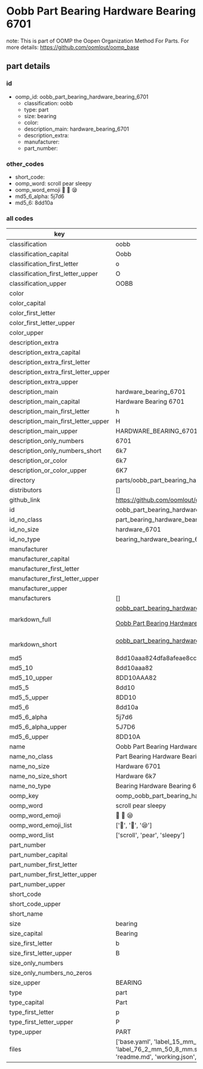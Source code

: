 # Oobb Part Bearing Hardware Bearing 6701  

note: This is part of OOMP the Oopen Organization Method For Parts. For more details: https://github.com/oomlout/oomp_base

##  part details





### id
* oomp_id: oobb_part_bearing_hardware_bearing_6701
  * classification: oobb
  * type: part
  * size: bearing
  * color: 
  * description_main: hardware_bearing_6701
  * description_extra: 
  * manufacturer: 
  * part_number: 

### other_codes
* short_code: 
* oomp_word: scroll pear sleepy
* oomp_word_emoji :scroll: :pear: :sleepy:
* md5_6_alpha: 5j7d6
* md5_6: 8dd10a

### all codes 
| key | value |  
| --- | --- |  
| classification | oobb |  
| classification_capital | Oobb |  
| classification_first_letter | o |  
| classification_first_letter_upper | O |  
| classification_upper | OOBB |  
| color |  |  
| color_capital |  |  
| color_first_letter |  |  
| color_first_letter_upper |  |  
| color_upper |  |  
| description_extra |  |  
| description_extra_capital |  |  
| description_extra_first_letter |  |  
| description_extra_first_letter_upper |  |  
| description_extra_upper |  |  
| description_main | hardware_bearing_6701 |  
| description_main_capital | Hardware Bearing 6701 |  
| description_main_first_letter | h |  
| description_main_first_letter_upper | H |  
| description_main_upper | HARDWARE_BEARING_6701 |  
| description_only_numbers | 6701 |  
| description_only_numbers_short | 6k7 |  
| description_or_color | 6k7 |  
| description_or_color_upper | 6K7 |  
| directory | parts/oobb_part_bearing_hardware_bearing_6701 |  
| distributors | [] |  
| github_link | https://github.com/oomlout/oomlout_oomp_part_src/tree/main/parts/oobb_part_bearing_hardware_bearing_6701/working |  
| id | oobb_part_bearing_hardware_bearing_6701 |  
| id_no_class | part_bearing_hardware_bearing_6701 |  
| id_no_size | hardware_6701 |  
| id_no_type | bearing_hardware_bearing_6701 |  
| manufacturer |  |  
| manufacturer_capital |  |  
| manufacturer_first_letter |  |  
| manufacturer_first_letter_upper |  |  
| manufacturer_upper |  |  
| manufacturers | [] |  
| markdown_full | [oobb_part_bearing_hardware_bearing_6701](https://github.com/oomlout/oomlout_oomp_part_src/tree/main/parts/oobb_part_bearing_hardware_bearing_6701/working)<br>[](https://github.com/oomlout/oomlout_oomp_part_src/tree/main/parts/oobb_part_bearing_hardware_bearing_6701/working)<br>[Oobb Part Bearing Hardware Bearing 6701](https://github.com/oomlout/oomlout_oomp_part_src/tree/main/parts/oobb_part_bearing_hardware_bearing_6701/working)<br><br> |  
| markdown_short | [oobb_part_bearing_hardware_bearing_6701](https://github.com/oomlout/oomlout_oomp_part_src/tree/main/parts/oobb_part_bearing_hardware_bearing_6701/working)<br><br> |  
| md5 | 8dd10aaa824dfa8afeae8cc1ada7727b |  
| md5_10 | 8dd10aaa82 |  
| md5_10_upper | 8DD10AAA82 |  
| md5_5 | 8dd10 |  
| md5_5_upper | 8DD10 |  
| md5_6 | 8dd10a |  
| md5_6_alpha | 5j7d6 |  
| md5_6_alpha_upper | 5J7D6 |  
| md5_6_upper | 8DD10A |  
| name | Oobb Part Bearing Hardware Bearing 6701 |  
| name_no_class | Part Bearing Hardware Bearing 6701 |  
| name_no_size | Hardware 6701 |  
| name_no_size_short | Hardware 6k7 |  
| name_no_type | Bearing Hardware Bearing 6701 |  
| oomp_key | oomp_oobb_part_bearing_hardware_bearing_6701 |  
| oomp_word | scroll pear sleepy |  
| oomp_word_emoji | :scroll: :pear: :sleepy: |  
| oomp_word_emoji_list | [':scroll:', ':pear:', ':sleepy:'] |  
| oomp_word_list | ['scroll', 'pear', 'sleepy'] |  
| part_number |  |  
| part_number_capital |  |  
| part_number_first_letter |  |  
| part_number_first_letter_upper |  |  
| part_number_upper |  |  
| short_code |  |  
| short_code_upper |  |  
| short_name |  |  
| size | bearing |  
| size_capital | Bearing |  
| size_first_letter | b |  
| size_first_letter_upper | B |  
| size_only_numbers |  |  
| size_only_numbers_no_zeros |  |  
| size_upper | BEARING |  
| type | part |  
| type_capital | Part |  
| type_first_letter | p |  
| type_first_letter_upper | P |  
| type_upper | PART |  
| files | ['base.yaml', 'label_15_mm_30_mm.pdf', 'label_15_mm_30_mm.svg', 'label_76_2_mm_50_8_mm.pdf', 'label_76_2_mm_50_8_mm.svg', 'label_oomlout_76_2_mm_50_8_mm.pdf', 'label_oomlout_76_2_mm_50_8_mm.svg', 'readme.md', 'working.json', 'working.yaml'] |  
